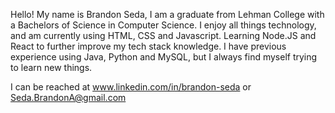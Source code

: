 Hello! My name is Brandon Seda, I am a graduate from Lehman College with a Bachelors of Science in Computer Science. 
I enjoy all things technology, and am currently using HTML, CSS and Javascript. Learning Node.JS and React to further improve my tech stack knowledge.
I have previous experience using Java, Python and MySQL, but I always find myself trying to learn new things.

I can be reached at www.linkedin.com/in/brandon-seda or Seda.BrandonA@gmail.com

